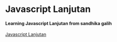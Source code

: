 # Javascript Lanjutan
#### Learning Javascript Lanjutan from sandhika galih
[Javascript Lanjutan](https://www.youtube.com/playlist?list=PLFIM0718LjIUGpY8wmE41W7rTJo_3Y46-)

